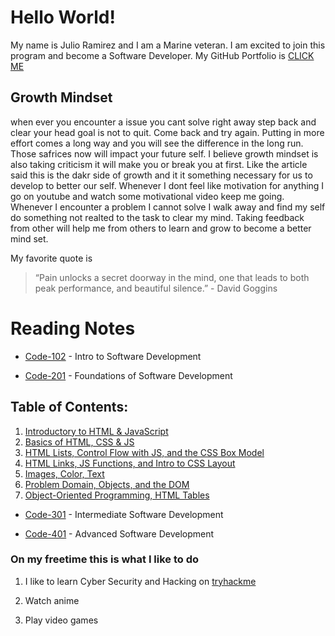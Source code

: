 # Hello World!

My name is Julio Ramirez and I am a Marine veteran. I am excited to join this program and become a Software Developer. My GitHub Portfolio is [CLICK ME](https://github.com/rzvdev1)

## Growth Mindset

when ever you encounter a issue you cant solve right away step back and clear your head goal is not to quit. Come back and try again.
Putting in more effort comes a long way and you will see the difference in the long run. Those safrices now will impact your future self.
I believe growth mindset is also taking criticism it will make you or break you at first. Like the article said this is the dakr side of growth and it it something necessary for us to develop to better our self.
Whenever I dont feel like motivation for anything I go on youtube and watch some motivational video keep me going.
Whenever I encounter a problem I cannot solve I walk away and find my self do something not realted to the task to clear my mind.
Taking feedback from other will help me from others to learn and grow to become a better mind set.

My favorite quote is

> “Pain unlocks a secret doorway in the mind, one that leads to both peak performance, and beautiful silence.” - David Goggins

# Reading Notes

- [Code-102](https://rzvdev1.github.io/reading-notes/code-102/) - Intro to Software Development

- [Code-201](/code-201/) - Foundations of Software Development

## Table of Contents:

1. [Introductory to HTML & JavaScript](/code-201/class-01.md)
2. [Basics of HTML, CSS & JS](/code-201/reading-notes-2.md)
3. [HTML Lists, Control Flow with JS, and the CSS Box Model](/code-201/reading-notes-3.md)
4. [HTML Links, JS Functions, and Intro to CSS Layout](/code-201/reading-notes-4.md)
5. [Images, Color, Text](/code-201/reading-notes-5.md)
6. [Problem Domain, Objects, and the DOM](/code-102/reading-notes-6.md)
7. [Object-Oriented Programming, HTML Tables](/code-201/reading-notes-7.md)

- [Code-301](https://rzvdev1.github.io/reading-notes/code-301/) - Intermediate Software Development

- [Code-401](https://rzvdev1.github.io/reading-notes/code-401/) - Advanced Software Development

### On my freetime this is what I like to do

1. I like to learn Cyber Security and Hacking on [tryhackme](https://tryhackme.com/)

2. Watch anime

3. Play video games
